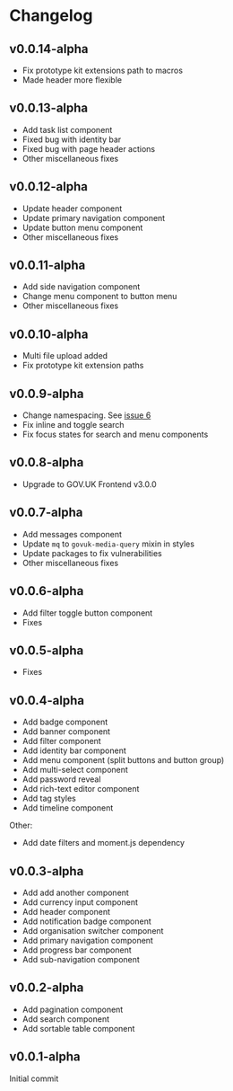 # Changelog

## v0.0.14-alpha

- Fix prototype kit extensions path to macros
- Made header more flexible

## v0.0.13-alpha

- Add task list component
- Fixed bug with identity bar
- Fixed bug with page header actions
- Other miscellaneous fixes

## v0.0.12-alpha

- Update header component
- Update primary navigation component
- Update button menu component
- Other miscellaneous fixes

## v0.0.11-alpha

- Add side navigation component
- Change menu component to button menu
- Other miscellaneous fixes

## v0.0.10-alpha

- Multi file upload added
- Fix prototype kit extension paths

## v0.0.9-alpha

- Change namespacing. See [issue 6](https://github.com/ministryofjustice/moj-frontend/issues/6)
- Fix inline and toggle search
- Fix focus states for search and menu components

## v0.0.8-alpha

- Upgrade to GOV.UK Frontend v3.0.0

## v0.0.7-alpha

- Add messages component
- Update `mq` to `govuk-media-query` mixin in styles
- Update packages to fix vulnerabilities
- Other miscellaneous fixes

## v0.0.6-alpha

- Add filter toggle button component
- Fixes

## v0.0.5-alpha

- Fixes

## v0.0.4-alpha

- Add badge component
- Add banner component
- Add filter component
- Add identity bar component
- Add menu component (split buttons and button group)
- Add multi-select component
- Add password reveal
- Add rich-text editor component
- Add tag styles
- Add timeline component

Other:

- Add date filters and moment.js dependency

## v0.0.3-alpha

- Add add another component
- Add currency input component
- Add header component
- Add notification badge component
- Add organisation switcher component
- Add primary navigation component
- Add progress bar component
- Add sub-navigation component

## v0.0.2-alpha

- Add pagination component
- Add search component
- Add sortable table component

## v0.0.1-alpha

Initial commit